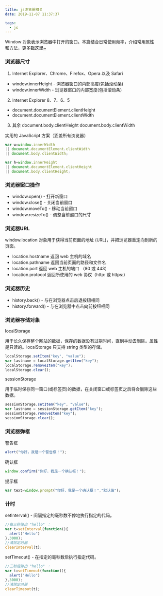 ```yaml
---
title: js浏览器相关
date: 2019-11-07 11:37:37

tags:
  - js
---
```


Window 对象表示浏览器中打开的窗口。本篇结合日常使用频率，介绍常用属性和方法，更多[戳这里~](https://www.runoob.com/jsref/obj-window.html)

<!--more-->

### 浏览器尺寸

1. Internet Explorer、Chrome、Firefox、Opera 以及 Safari
- window.innerHeight - 浏览器窗口的内部高度(包括滚动条)
- window.innerWidth - 浏览器窗口的内部宽度(包括滚动条)
2. Internet Explorer 8、7、6、5
- document.documentElement.clientHeight
- document.documentElement.clientWidth
3. 其余
document.body.clientHeight
document.body.clientWidth

实用的 JavaScript 方案（涵盖所有浏览器）
```javascript
var w=window.innerWidth
|| document.documentElement.clientWidth
|| document.body.clientWidth;

var h=window.innerHeight
|| document.documentElement.clientHeight
|| document.body.clientHeight;
```

### 浏览器窗口操作

- window.open() - 打开新窗口
- window.close() - 关闭当前窗口
- window.moveTo() - 移动当前窗口
- window.resizeTo() - 调整当前窗口的尺寸

### 浏览器URL

window.location 对象用于获得当前页面的地址 (URL)，并把浏览器重定向到新的页面。

- location.hostname 返回 web 主机的域名
- location.pathname 返回当前页面的路径和文件名
- location.port 返回 web 主机的端口 （80 或 443）
- location.protocol 返回所使用的 web 协议（http: 或 https:）

### 浏览器历史

- history.back() - 与在浏览器点击后退按钮相同
- history.forward() - 与在浏览器中点击向前按钮相同

### 浏览器存储对象

localStorage

用于长久保存整个网站的数据，保存的数据没有过期时间，直到手动去删除。属性是只读的。localStorage 只支持 string 类型的存储。

```javascript
localStorage.setItem("key", "value");
var lastname = localStorage.getItem("key");
localStorage.removeItem("key");
localStorage.clear();
```
sessionStorage

用于临时保存同一窗口(或标签页)的数据，在关闭窗口或标签页之后将会删除这些数据。

```javascript
sessionStorage.setItem("key", "value");
var lastname = sessionStorage.getItem("key");
sessionStorage.removeItem("key");
sessionStorage.clear();
```

### 浏览器弹框

警告框

```javascript
alert("你好，我是一个警告框！");
```
确认框

```javascript
window.confirm("你好，我是一个确认框！");
```
提示框

```javascript
var text=window.prompt("你好，我是一个确认框！","默认值");
```

### 计时

setInterval() - 间隔指定的毫秒数不停地执行指定的代码。

```javascript
//每三秒弹出 "hello" ：
var t=setInterval(function(){
  alert("Hello")
},3000);
//清除定时器
clearInterval(t);
```

setTimeout() - 在指定的毫秒数后执行指定代码。
```javascript
//三秒后弹出 "hello" ：
var t=setTimeout(function(){
  alert("Hello")
},3000);
//清除定时器
clearTimeout(t);
```




